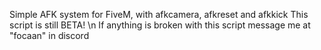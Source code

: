 Simple AFK system for FiveM, with afkcamera, afkreset and afkkick
This script is still BETA! \n If anything is broken with this script message me at "focaan" in discord
